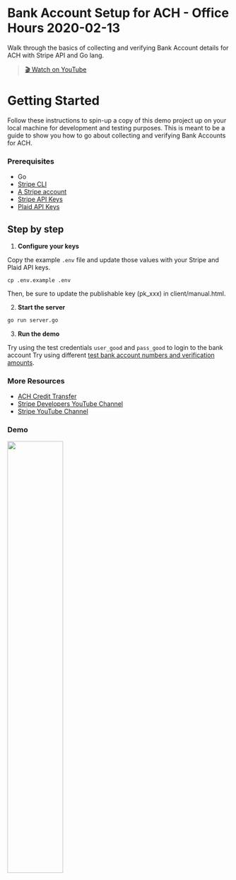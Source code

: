 # Bank Account Setup for ACH - Office Hours 2020-02-13

Walk through the basics of collecting and verifying Bank Account details for
ACH with Stripe API and Go lang.

> [🎬 Watch on YouTube](https://www.youtube.com/watch?v=_1EX-DrikoA&list=PLy1nL-pvL2M6IYfRCmhOPcyC70zJqFoCs&index=3&t=0s)

# Getting Started

Follow these instructions to spin-up a copy of this demo project up on your
local machine for development and testing purposes. This is meant to be a guide
to show you how to go about collecting and verifying Bank Accounts for ACH.

### Prerequisites
* Go
* [Stripe CLI](https://github.com/stripe/stripe-cli/)
* [A Stripe account](https://dashboard.stripe.com/register)
* [Stripe API Keys](https://stripe.com/docs/keys)
* [Plaid API Keys](https://dashboard.plaid.com/overview/sandbox)

## Step by step

1. **Configure your keys**

Copy the example `.env` file and update those values with your Stripe and Plaid API keys.

```
cp .env.example .env
```

Then, be sure to update the publishable key (pk_xxx) in client/manual.html.

2. **Start the server**

```sh
go run server.go
```

3. **Run the demo**

Try using the test credentials `user_good` and `pass_good` to login to the bank account
Try using different [test bank account numbers and verification amounts](https://stripe.com/docs/ach#testing-ach).


### More Resources
* [ACH Credit Transfer](https://stripe.com/docs/sources/ach-credit-transfer)
* [Stripe Developers YouTube Channel](https://www.youtube.com/channel/UCd1HAa7hlN5SCQjgCcGnsxw)
* [Stripe YouTube Channel](https://www.youtube.com/channel/UCM1guA1E-RHLO2OyfQPOkEQ)

### Demo

<img src="./demo.gif" width="50%">
